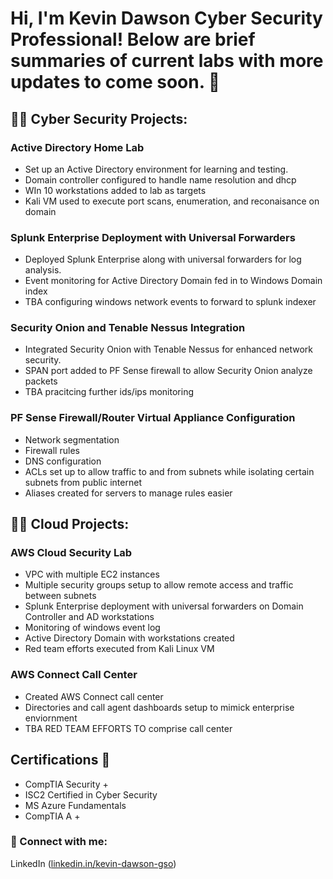 # Hi, I'm Kevin Dawson Cyber Security Professional! Below are brief summaries of current labs with more updates to come soon. 👋

## 👨‍💻 Cyber Security Projects:

### Active Directory Home Lab
- Set up an Active Directory environment for learning and testing.
- Domain controller configured to handle name resolution and dhcp
- WIn 10 workstations added to lab as targets
- Kali VM used to execute port scans, enumeration, and reconaisance on domain

### Splunk Enterprise Deployment with Universal Forwarders
- Deployed Splunk Enterprise along with universal forwarders for log analysis.
- Event monitoring for Active Directory Domain fed in to Windows Domain index
- TBA configuring windows network events to forward to splunk indexer

### Security Onion and Tenable Nessus Integration
- Integrated Security Onion with Tenable Nessus for enhanced network security.
- SPAN port added to PF Sense firewall to allow Security Onion analyze packets
- TBA pracitcing further ids/ips monitoring 
  
### PF Sense Firewall/Router Virtual Appliance Configuration
- Network segmentation
- Firewall rules
- DNS configuration
- ACLs set up to allow traffic to and from subnets while isolating certain subnets from public internet
- Aliases created for servers to manage rules easier

 ## 👨‍💻 Cloud Projects:
 
 ### AWS Cloud Security Lab
 - VPC with multiple EC2 instances
 - Multiple security groups setup to allow remote access and traffic between subnets
 - Splunk Enterprise deployment with universal forwarders on Domain Controller and AD workstations
 - Monitoring of windows event log
 - Active Directory Domain with workstations created
 - Red team efforts executed from Kali Linux VM
   
### AWS Connect Call Center
- Created AWS Connect call center
- Directories and call agent dashboards setup to mimick enterprise enviornment
- TBA RED TEAM EFFORTS TO comprise call center


## Certifications 📖
- CompTIA Security +
- ISC2 Certified in Cyber Security
- MS Azure Fundamentals
- CompTIA A +

### 🤳 Connect with me:
LinkedIn ([linkedin.in/kevin-dawson-gso](https://www.linkedin.com/in/kevin-dawson-gso/))
